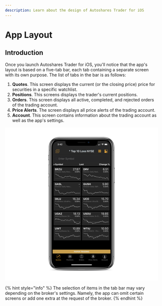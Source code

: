 ```yaml
---
description: Learn about the design of Autoshares Trader for iOS
---
```


# App Layout

## Introduction

Once you launch Autoshares Trader for iOS, you'll notice that the app's layout is based on a five-tab bar, each tab containing a separate screen with its own purpose. The list of tabs in the bar is as follows:

1. **Quotes**. This screen displays the current \(or the closing price\) price for securities in a specific watchlist. 
2. **Positions**. This screens displays the trader's current positions.
3. **Orders**. This screen displays all active, completed, and rejected orders of the trading account.
4. **Price Alerts**. The screen displays all price alerts of the trading account.
5. **Account**. This screen contains information about the trading account as well as the app's settings.

![](../../.gitbook/assets/img_0013_iphonexspacegrey_portrait.png)

{% hint style="info" %}
The selection of items in the tab bar may vary depending on the broker's settings. Namely, the app can omit certain screens or add one extra at the request of the broker.
{% endhint %}

